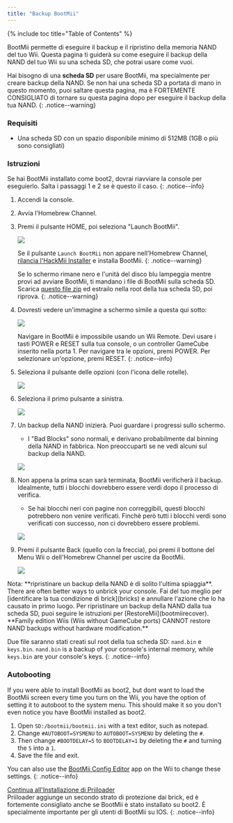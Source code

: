 ```yaml
---
title: "Backup BootMii"
---
```


{% include toc title="Table of Contents" %}

BootMii permette di eseguire il backup e il ripristino della memoria NAND del tuo Wii. Questa pagina ti guiderà su come eseguire il backup della NAND del tuo Wii su una scheda SD, che potrai usare come vuoi.

Hai bisogno di una **scheda SD** per usare BootMii, ma specialmente per creare backup della NAND. Se non hai una scheda SD a portata di mano in questo momento, puoi saltare questa pagina, ma è FORTEMENTE CONSIGLIATO di tornare su questa pagina dopo per eseguire il backup della tua NAND.
{: .notice--warning}

### Requisiti

* Una scheda SD con un spazio disponibile minimo di 512MB (1GB o più sono consigliati)

### Istruzioni

Se hai BootMii installato come boot2, dovrai riavviare la console per eseguierlo. Salta i passaggi 1 e 2 se è questo il caso.
{: .notice--info}

1. Accendi la console.
1. Avvia l'Homebrew Channel.
1. Premi il pulsante HOME, poi seleziona "Launch BootMii".

    ![](/images/bootmii/BootMii_HBC.png)

    Se il pulsante `Launch BootMii` non appare nell'Homebrew Channel, [rilancia l'HackMii Installer](hackmii) e installa BootMii.
    {: .notice--warning}

    Se lo schermo rimane nero e l'unità del disco blu lampeggia mentre provi ad avviare BootMii, ti mandano i file di BootMii sulla scheda SD. Scarica [questo file zip](/assets/files/bootmii_sd_files.zip) ed estrailo nella root della tua scheda SD, poi riprova.
    {: .notice--warning}

1. Dovresti vedere un'immagine a schermo simile a questa qui sotto:

    ![](/images/bootmii/BootMii_Main.png)

    Navigare in BootMii è impossibile usando un Wii Remote. Devi usare i tasti POWER e RESET sulla tua console, o un controller GameCube inserito nella porta 1. Per navigare tra le opzioni, premi POWER. Per selezionare un'opzione, premi RESET.
    {: .notice--info}

1. Seleziona il pulsante delle opzioni (con l'icona delle rotelle).

    ![](/images/bootmii/BootMii_Gears.png)

1. Seleziona il primo pulsante a sinistra.

    ![](/images/bootmii/BootMii_Backup.png)

1. Un backup della NAND inizierà. Puoi guardare i progressi sullo schermo.
    + I "Bad Blocks" sono normali, e derivano probabilmente dal binning della NAND in fabbrica. Non preoccuparti se ne vedi alcuni sul backup della NAND.

    ![](/images/bootmii/BootMii_NAND_Backup.png)

1. Non appena la prima scan sarà terminata, BootMii verificherà il backup. Idealmente, tutti i blocchi dovrebbero essere verdi dopo il processo di verifica.
    + Se hai blocchi neri con pagine non correggibili, questi blocchi potrebbero non venire verificati. Finchè però tutti i blocchi verdi sono verificati con successo, non ci dovrebbero essere problemi.

    ![](/images/bootmii/BootMii_NAND_Backup_Verify.png)

1. Premi il pulsante Back (quello con la freccia), poi premi il bottone del Menu Wii o dell'Homebrew Channel per uscire da BootMii.

    ![](/images/bootmii/BootMii_Return.png)

<div id="restore-notice" class="notice" markdown="1">
Nota: **ripristinare un backup della NAND è di solito l'ultima spiaggia**. There are often better ways to unbrick your console.
Fai del tuo meglio per [identificare la tua condizione di brick](bricks) e annullare l'azione che lo ha causato in primo luogo.
Per ripristinare un backup della NAND dalla tua scheda SD, puoi seguire le istruzioni per [RestoreMii](bootmiirecover). **Family edition Wiis (Wiis without GameCube ports) CANNOT restore NAND backups without hardware modification.**
</div>

Due file saranno stati creati sul root della tua scheda SD: `nand.bin` e `keys.bin`. `nand.bin` is a backup of your console's internal memory, while `keys.bin` are your console's keys.
{: .notice--info}

### Autobooting

If you were able to install BootMii as boot2, but dont want to load the BootMii screen every time you turn on the Wii, you have the option of setting it to autoboot to the system menu. This should make it so you don't even notice you have BootMii installed as boot2.

1. Open `SD:/bootmii/bootmii.ini` with a text editor, such as notepad.
1. Change `#AUTOBOOT=SYSMENU` to `AUTOBOOT=SYSMENU` by deleting the `#`.
1. Then change `#BOOTDELAY=5` to `BOOTDELAY=1` by deleting the `#` and turning the `5` into a `1`.
1. Save the file and exit.

You can also use the [BootMii Config Editor](https://oscwii.org/library/app/BootMiiConfigurationEditor) app on the Wii to change these settings.
{: .notice--info}

[Continua all'Installazione di Priiloader](priiloader)<br> Priiloader aggiunge un secondo strato di protezione dai brick, ed è fortemente consigliato anche se BootMii è stato installato su boot2. È specialmente importante per gli utenti di BootMii su IOS.
{: .notice--info}
